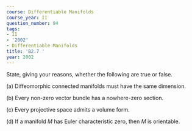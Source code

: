 ```yaml
---
course: Differentiable Manifolds
course_year: II
question_number: 94
tags:
- II
- '2002'
- Differentiable Manifolds
title: 'B2.7 '
year: 2002
---
```



State, giving your reasons, whether the following are true or false.

(a) Diffeomorphic connected manifolds must have the same dimension.

(b) Every non-zero vector bundle has a nowhere-zero section.

(c) Every projective space admits a volume form.

(d) If a manifold $M$ has Euler characteristic zero, then $M$ is orientable.